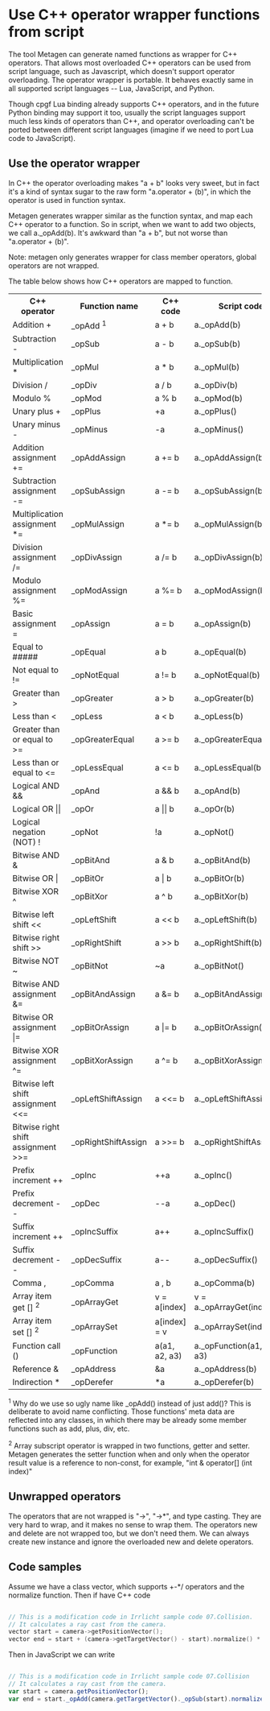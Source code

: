 # Use C++ operator wrapper functions from script

The tool Metagen can generate named functions as wrapper for C++ operators. That allows most overloaded C++ operators can be used from script language, such as Javascript, which doesn't support operator overloading. The operator wrapper is portable. It behaves exactly same in all supported script languages -- Lua, JavaScript, and Python.

Though cpgf Lua binding already supports C++ operators, and in the future Python binding may support it too, usually the script languages support much less kinds of operators than C++, and operator overloading can't be ported between different script languages (imagine if we need to port Lua code to JavaScript).

## Use the operator wrapper

In C++ the operator overloading makes "a + b" looks very sweet, but in fact it's a kind of syntax sugar to the raw form "a.operator + (b)", in which the operator is used in function syntax.

Metagen generates wrapper similar as the function syntax, and map each C++ operator to a function. So in script, when we want to add two objects, we call a._opAdd(b). It's awkward than "a + b", but not worse than "a.operator + (b)".

Note: metagen only generates wrapper for class member operators, global operators are not wrapped.

The table below shows how C++ operators are mapped to function.

<HTML>
<table columns="4">
<tr>
<th>C++ operator</th>
<th>Function name</th>
<th>C++ code</th>
<th>Script code</th>
</tr>
<tr><td>  Addition +  </td><td>  _opAdd <sup>1</sup>  </td><td>  a + b  </td><td>  a._opAdd(b)  </td></tr>
<tr><td>  Subtraction -  </td><td>  _opSub  </td><td>  a - b  </td><td>  a._opSub(b)  </td></tr>
<tr><td>  Multiplication *  </td><td>  _opMul  </td><td>  a * b  </td><td>  a._opMul(b)  </td></tr>
<tr><td>  Division /  </td><td>  _opDiv  </td><td>  a / b  </td><td>  a._opDiv(b)  </td></tr>
<tr><td>  Modulo %  </td><td>  _opMod  </td><td>  a % b  </td><td>  a._opMod(b)  </td></tr>
<tr><td>  Unary plus +  </td><td>  _opPlus  </td><td>  +a  </td><td>  a._opPlus()  </td></tr>
<tr><td>  Unary minus -  </td><td>  _opMinus  </td><td>  -a  </td><td>  a._opMinus()  </td></tr>
<tr><td>  Addition assignment +=  </td><td>  _opAddAssign  </td><td>  a += b  </td><td>  a._opAddAssign(b)  </td></tr>
<tr><td>  Subtraction assignment -=  </td><td>  _opSubAssign  </td><td>  a -= b  </td><td>  a._opSubAssign(b)  </td></tr>
<tr><td>  Multiplication assignment *=  </td><td>  _opMulAssign  </td><td>  a *= b  </td><td>  a._opMulAssign(b)  </td></tr>
<tr><td>  Division assignment /=  </td><td>  _opDivAssign  </td><td>  a /= b  </td><td>  a._opDivAssign(b)  </td></tr>
<tr><td>  Modulo assignment %=  </td><td>  _opModAssign  </td><td>  a %= b  </td><td>  a._opModAssign(b)  </td></tr>
<tr><td>  Basic assignment =  </td><td>  _opAssign  </td><td>  a = b  </td><td>  a._opAssign(b)  </td></tr>
<tr><td>  Equal to ##### </td><td>  _opEqual  </td><td>  a b  </td><td>  a._opEqual(b)  </td></tr>
<tr><td>  Not equal to !=  </td><td>  _opNotEqual  </td><td>  a != b  </td><td>  a._opNotEqual(b)  </td></tr>
<tr><td>  Greater than >  </td><td>  _opGreater  </td><td>  a > b  </td><td>  a._opGreater(b)  </td></tr>
<tr><td>  Less than <  </td><td>  _opLess  </td><td>  a < b  </td><td>  a._opLess(b)  </td></tr>
<tr><td>  Greater than or equal to >=  </td><td>  _opGreaterEqual  </td><td>  a >= b  </td><td>  a._opGreaterEqual(b)  </td></tr>
<tr><td>  Less than or equal to <=  </td><td>  _opLessEqual  </td><td>  a <= b  </td><td>  a._opLessEqual(b)  </td></tr>
<tr><td>  Logical AND &&  </td><td>  _opAnd  </td><td>  a && b  </td><td>  a._opAnd(b)  </td></tr>
<tr><td>  Logical OR ||  </td><td>  _opOr  </td><td>  a || b  </td><td>  a._opOr(b)  </td></tr>
<tr><td>  Logical negation (NOT) !  </td><td>  _opNot  </td><td>  !a  </td><td>  a._opNot()  </td></tr>
<tr><td>  Bitwise AND &  </td><td>  _opBitAnd  </td><td>  a & b  </td><td>  a._opBitAnd(b)  </td></tr>
<tr><td>  Bitwise OR |  </td><td>  _opBitOr  </td><td>  a | b  </td><td>  a._opBitOr(b)  </td></tr>
<tr><td>  Bitwise XOR ^  </td><td>  _opBitXor  </td><td>  a ^ b  </td><td>  a._opBitXor(b)  </td></tr>
<tr><td>  Bitwise left shift <<  </td><td>  _opLeftShift  </td><td>  a << b  </td><td>  a._opLeftShift(b)  </td></tr>
<tr><td>  Bitwise right shift >>  </td><td>  _opRightShift  </td><td>  a >> b  </td><td>  a._opRightShift(b)  </td></tr>
<tr><td>  Bitwise NOT ~  </td><td>  _opBitNot  </td><td>  ~a  </td><td>  a._opBitNot()  </td></tr>
<tr><td>  Bitwise AND assignment &=  </td><td>  _opBitAndAssign  </td><td>  a &= b  </td><td>  a._opBitAndAssign(b)  </td></tr>
<tr><td>  Bitwise OR assignment |=  </td><td>  _opBitOrAssign  </td><td>  a |= b  </td><td>  a._opBitOrAssign(b)  </td></tr>
<tr><td>  Bitwise XOR assignment ^=  </td><td>  _opBitXorAssign  </td><td>  a ^= b  </td><td>  a._opBitXorAssign(b)  </td></tr>
<tr><td>  Bitwise left shift assignment <<=  </td><td>  _opLeftShiftAssign  </td><td>  a <<= b  </td><td>  a._opLeftShiftAssign(b)  </td></tr>
<tr><td>  Bitwise right shift assignment >>=  </td><td>  _opRightShiftAssign  </td><td>  a >>= b  </td><td>  a._opRightShiftAssign(b)  </td></tr>
<tr><td>  Prefix increment ++  </td><td>  _opInc  </td><td>  ++a  </td><td>  a._opInc()  </td></tr>
<tr><td>  Prefix decrement --  </td><td>  _opDec  </td><td>  --a  </td><td>  a._opDec()  </td></tr>
<tr><td>  Suffix increment ++  </td><td>  _opIncSuffix  </td><td>  a++  </td><td>  a._opIncSuffix()  </td></tr>
<tr><td>  Suffix decrement --  </td><td>  _opDecSuffix  </td><td>  a--  </td><td>  a._opDecSuffix()  </td></tr>
<tr><td>  Comma ,  </td><td>  _opComma  </td><td>  a , b  </td><td>  a._opComma(b)  </td></tr>
<tr><td>  Array item get [] <sup>2</sup>  </td><td>  _opArrayGet  </td><td>  v = a[index]  </td><td>  v = a._opArrayGet(index)  </td></tr>
<tr><td>  Array item set [] <sup>2</sup>  </td><td>  _opArraySet  </td><td>  a[index] = v  </td><td>  a._opArraySet(index, v)  </td></tr>
<tr><td>  Function call ()  </td><td>  _opFunction  </td><td>  a(a1, a2, a3)  </td><td>  a._opFunction(a1, a2, a3)  </td></tr>
<tr><td>  Reference &  </td><td>  _opAddress  </td><td>  &a  </td><td>  a._opAddress(b)  </td></tr>
<tr><td>  Indirection *  </td><td>  _opDerefer  </td><td>  *a  </td><td>  a._opDerefer(b)  </td></tr>
</table>
</HTML>

<sup>1</sup> Why do we use so ugly name like _opAdd() instead of just add()? This is deliberate to avoid name conflicting. Those functions' meta data are reflected into any classes, in which there may be already some member functions such as add, plus, div, etc.

<sup>2</sup> Array subscript operator is wrapped in two functions, getter and setter. Metagen generates the setter function when and only when the operator result value is a reference to non-const, for example, "int & operator[] (int index)"

## Unwrapped operators

The operators that are not wrapped is "->", "->*", and type casting. They are very hard to wrap, and it makes no sense to wrap them. The operators new and delete are not wrapped too, but we don't need them. We can always create new instance and ignore the overloaded new and delete operators.

## Code samples

Assume we have a class vector, which supports +-*/ operators and the normalize function.
Then if have C++ code
```c++

// This is a modification code in Irrlicht sample code 07.Collision.
// It calculates a ray cast from the camera.
vector start = camera->getPositionVector();
vector end = start + (camera->getTargetVector() - start).normalize() * 1000.0;
```
Then in JavaScript we can write
```javascript

// This is a modification code in Irrlicht sample code 07.Collision
// It calculates a ray cast from the camera.
var start = camera.getPositionVector();
var end = start._opAdd(camera.getTargetVector()._opSub(start).normalize()._opMul(1000.0));
```
